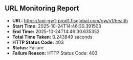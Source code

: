## URL Monitoring Report

- **URL:** https://api-gw1-prod1.fisglobal.com/gw/v1/health
- **Start Time:** 2025-10-24T14:46:30.391503
- **End Time:** 2025-10-24T14:46:30.635352
- **Total Time Taken:** 0.243849 seconds
- **HTTP Status Code:** 403
- **Status:** Failure
- **Failure Reason:** HTTP Status Code: 403
